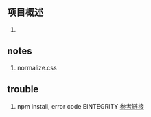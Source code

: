 ## 项目概述

1. 

## notes

1. normalize.css 

## trouble 

1. npm install, error code EINTEGRITY
	[参考链接](http://blog.csdn.net/time888/article/details/78689744)